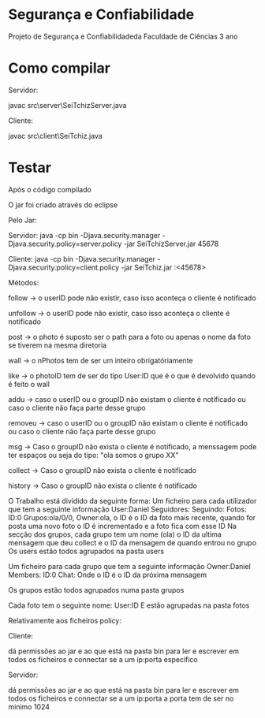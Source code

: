 # Segurança e Confiabilidade

Projeto de Segurança e Confiabilidadeda Faculdade de Ciências 3 ano

# Como compilar

Servidor:

javac src\server\SeiTchizServer.java

Cliente:

javac src\client\SeiTchiz.java

# Testar

Após o código compilado 

O jar foi criado através do eclipse

Pelo Jar:

Servidor:
java -cp bin -Djava.security.manager -Djava.security.policy=server.policy -jar SeiTchizServer.jar 45678

Cliente:
java -cp bin -Djava.security.manager -Djava.security.policy=client.policy -jar SeiTchiz.jar <IP>:<45678> <userID> <userPassword>

Métodos:

follow <userID> -> o userID pode não existir, caso isso aconteça o cliente é notificado

unfollow <userID> -> o userID pode não existir, caso isso aconteça o cliente é notificado

post <photo> -> o photo é suposto ser o path para a foto ou apenas o nome da foto se tiverem na mesma diretoria

wall <nPhotos> -> o nPhotos tem de ser um inteiro obrigatóriamente

like <photoID> -> o photoID tem de ser do tipo User:ID que é o que é devolvido quando é feito o wall

addu <userID> <groupID> -> caso o userID ou o groupID não existam o cliente é notificado ou caso o cliente não faça parte desse grupo

removeu <userID> <groupID> -> caso o userID ou o groupID não existam o cliente é notificado ou caso o cliente não faça parte desse grupo

msg <groupID> <msg> -> Caso o groupID não exista o cliente é notificado, a menssagem pode ter espaços ou seja do tipo: "ola somos o grupo XX"

collect <groupID> -> Caso o groupID não exista o cliente é notificado

history <groupID> -> Caso o groupID não exista o cliente é notificado

O Trabalho está dividido da seguinte forma:
Um ficheiro para cada utilizador que tem a seguinte informação
User:Daniel
Seguidores:
Seguindo:
Fotos:
ID:0
Grupos:ola/0/0,
Owner:ola,
o ID é o ID da foto mais recente, quando for posta uma novo foto o ID é incrementado e a foto fica com esse ID
Na secção dos grupos, cada grupo tem um nome (ola) o ID da ultima mensagem que deu collect e o ID da mensagem de quando entrou no grupo
Os users estão todos agrupados na pasta users

Um ficheiro para cada grupo que tem a seguinte informação
Owner:Daniel
Members:
ID:0
Chat:
Onde o ID é o ID da próxima mensagem

Os grupos estão todos agrupados numa pasta grupos

Cada foto tem o seguinte nome: User:ID
E estão agrupadas na pasta fotos

Relativamente aos ficheiros policy:

Cliente:


dá permissões ao jar e ao que está na pasta bin para ler e escrever em todos os ficheiros e connectar se a um ip:porta especifico

Servidor:

dá permissões ao jar e ao que está na pasta bin para ler e escrever em todos os ficheiros e connectar se a um ip:porta a porta tem de ser no minimo 1024